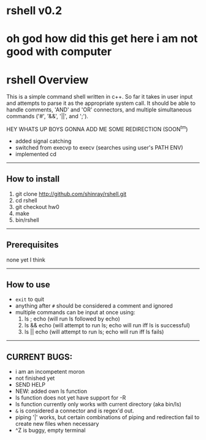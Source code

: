 # rshell v0.2
oh god how did this get here i am not good with computer
=================================
rshell Overview
=================================
This is a simple command shell written in c++.
So far it takes in user input and attempts to 
parse it as the appropriate system call. It
should be able to handle comments, 'AND' and
'OR' connectors, and multiple simultaneous 
commands ('#', '&&', '||', and ';').

HEY WHATS UP BOYS GONNA ADD ME SOME REDIRECTION (SOON<sup>tm</sup>)
* added signal catching
* switched from execvp to execv (searches using user's PATH ENV)
* implemented cd

--------------------
How to install
--------------------
1. git clone http://github.com/shinray/rshell.git
2. cd rshell
3. git checkout hw0
4. make
5. bin/rshell

--------------------
Prerequisites
--------------------
none yet I think

--------------------
How to use
--------------------
* `exit` to quit
* anything after `#` should be considered a comment
and ignored
* multiple commands can be input at once using:
	1. ls ; echo (will run ls followed by echo)
	2. ls && echo (will attempt to run ls; echo will run iff ls is successful)
	3. ls || echo (will attempt to run ls; echo will run iff ls fails)

--------------------
CURRENT BUGS:
--------------------
* i am an incompetent moron
* not finished yet
* SEND HELP
* NEW: added own ls function
* ls function does not yet have support for -R
* ls function currently only works with current directory (aka bin/ls)
* `&` is considered a connector and is regex'd out.
* piping '|' works, but certain combinations of piping and redirection fail to create new files when necessary
* ^Z is buggy, empty terminal
